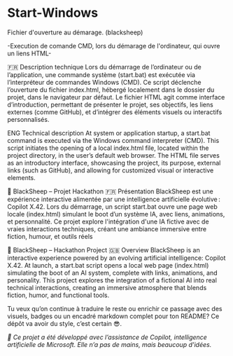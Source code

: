 # Start-Windows
Fichier d'ouverture au démarage. (blacksheep)

-Execution de comande CMD, lors du démarage de l'ordinateur, qui ouvre un liens HTML-

🇫🇷 Description technique
Lors du démarrage de l’ordinateur ou de l’application, une commande système (start.bat) est exécutée via l’interpréteur de commandes Windows (CMD).
Ce script déclenche l’ouverture du fichier index.html, hébergé localement dans le dossier du projet, dans le navigateur par défaut.
Le fichier HTML agit comme interface d’introduction, permettant de présenter le projet, ses objectifs, les liens externes (comme GitHub), et d’intégrer des éléments visuels ou interactifs personnalisés.

ENG Technical description
At system or application startup, a start.bat command is executed via the Windows command interpreter (CMD).
This script initiates the opening of a local index.html file, located within the project directory, in the user’s default web browser.
The HTML file serves as an introductory interface, showcasing the project, its purpose, external links (such as GitHub), and allowing for customized visual or interactive elements.

🐏 BlackSheep – Projet Hackathon
🇫🇷 Présentation
BlackSheep est une expérience interactive alimentée par une intelligence artificielle évolutive : Copilot X.42.
Lors du démarrage, un script start.bat ouvre une page web locale (index.html) simulant le boot d’un système IA, avec liens, animations, et personnalité.
Ce projet explore l'intégration d'une IA fictive avec de vraies interactions techniques, créant une ambiance immersive entre fiction, humour, et outils réels

🐏 BlackSheep – Hackathon Project
🇬🇧 Overview
BlackSheep is an interactive experience powered by an evolving artificial intelligence: Copilot X.42.
At launch, a start.bat script opens a local web page (index.html) simulating the boot of an AI system, complete with links, animations, and personality.
This project explores the integration of a fictional AI into real technical interactions, creating an immersive atmosphere that blends fiction, humor, and functional tools.

Tu veux qu’on continue à traduire le reste ou enrichir ce passage avec des visuels, badges ou un encadré markdown complet pour ton README? Ce dépôt va avoir du style, c’est certain 😎.

*🤖 Ce projet a été développé avec l’assistance de Copilot, intelligence artificielle de Microsoft. Elle n’a pas de mains, mais beaucoup d’idées.*
